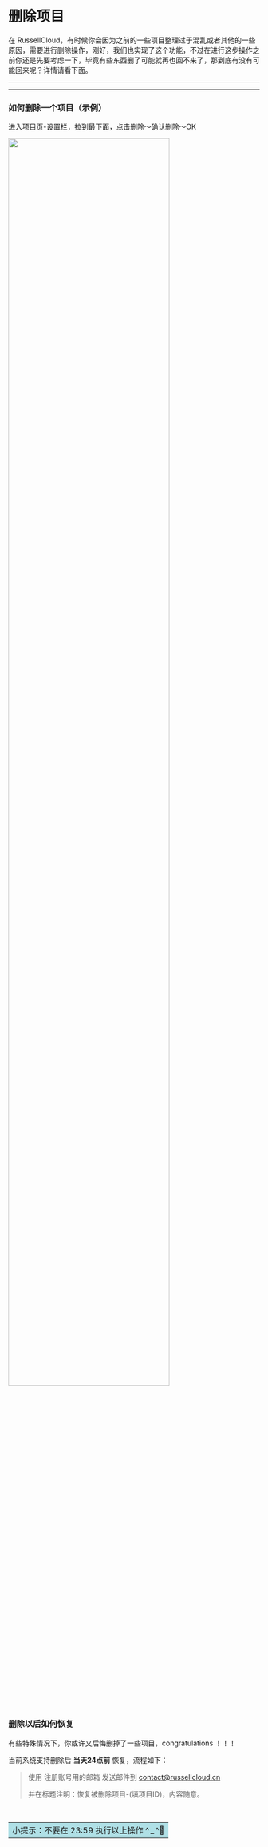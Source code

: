# 删除项目

在 RussellCloud，有时候你会因为之前的一些项目整理过于混乱或者其他的一些原因，需要进行删除操作，刚好，我们也实现了这个功能，不过在进行这步操作之前你还是先要考虑一下，毕竟有些东西删了可能就再也回不来了，那到底有没有可能回来呢？详情请看下面。

---

<!-- toc -->

---


### 如何删除一个项目（示例）

进入项目页-设置栏，拉到最下面，点击删除～确认删除～OK

<img width=80% height=80% src="../asserts/img/delete_project_1.gif"/>

<br />
<br />



### 删除以后如何恢复

有些特殊情况下，你或许又后悔删掉了一些项目，congratulations ！！！

当前系统支持删除后 **当天24点前** 恢复，流程如下：

> 使用 注册账号用的邮箱 发送邮件到 contact@russellcloud.cn
>
> 并在标题注明：恢复被删除项目-(填项目ID)，内容随意。

<br />
<table><tr><td bgcolor=PowderBlue>小提示：不要在 23:59 执行以上操作  ^ _ ^</td></tr></table>






